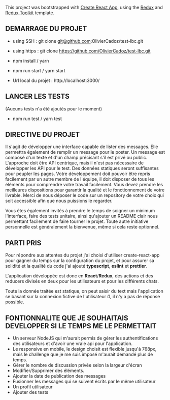 This project was bootstrapped with [Create React App](https://github.com/facebook/create-react-app), using the [Redux](https://redux.js.org/) and [Redux Toolkit](https://redux-toolkit.js.org/) template.

## DEMARRAGE DU PROJET

- using SSH : git clone git@github.com:OlivierCadoz/test-lbc.git
- using https : git clone https://github.com/OlivierCadoz/test-lbc.git

- npm install / yarn

- npm run start / yarn start

- Url local du projet : http://localhost:3000/

## LANCER LES TESTS
(Aucuns tests n'a été ajoutés pour le moment)

- npm run test / yarn test

## DIRECTIVE DU PROJET

Il s'agit de développer une interface capable de lister des messages.
Elle permettra également de remplir un message pour le poster.
Un message est composé d'un texte et d'un champ précisant s'il est privé ou public.
L'approche doit être API centrique, mais il n'est pas nécessaire de développer les API pour le test.
Des données statiques seront suffisantes pour peupler les pages.
Votre développement doit pouvoir être repris facilement par un autre membre de l'équipe, il doit disposer de tous les éléments pour comprendre votre travail facilement.
Vous devez prendre les meilleures dispositions pour garantir la qualité et le fonctionnement de votre livrable.
Merci de nous déposer le code sur un repository de votre choix qui soit accessible afin que nous puissions le regarder.

Vous êtes également invités à prendre le temps de soigner un minimum l'interface, faire des tests unitaire, ainsi qu'ajouter un README clair nous permettant facilement de faire tourner le projet. Toute autre initiative personnelle est généralement la bienvenue, même si cela reste optionnel.

## PARTI PRIS

Pour répondre aux attentes du projet j'ai choisi d'utiliser create-react-app
pour gagner du temps sur la configuration du projet, et pour assurer sa solidité
et la qualité du code j'ai ajouté **typescript**, **eslint** et **prettier**.

L'application développée est donc en **React**/**Redux**, des actions et des reducers
divisés en deux pour les utilisateurs et pour les différents chats.

Toute la donnée traitée est statique, on peut saisir du text mais l'application
se basant sur la connexion fictive de l'utilisateur *0*, il n'y a pas de réponse possible.

## FONTIONNALITE QUE JE SOUHAITAIS DEVELOPPER SI LE TEMPS ME LE PERMETTAIT

- Un serveur NodeJS qui m'aurait permis de gérer les authentifications des utilisateurs
  et d'avoir une vraie api pour l'application.
- Le responsive en mobile, le design choisit est flexible jusqu'à 768px, mais le challenge
  que je me suis imposé m'aurait demandé plus de temps.
- Gérer le nombre de discussion privée selon la largeur d'écran
- Modifier/Supprimer des éléments.
- Ajouter la date de publication des messages
- Fusionner les messages qui se suivent écrits par le même utilisateur
- Un profil utilisateur
- Ajouter des tests 

